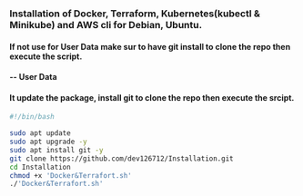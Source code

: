 ### Installation of Docker, Terraform, Kubernetes(kubectl & Minikube) and AWS cli for Debian, Ubuntu.

#### If not use for User Data make sur to have git install to clone the repo then execute the script.

#### -- User Data
#### It update the package, install git to clone the repo then execute the srcipt.
``` bash
#!/bin/bash

sudo apt update
sudo apt upgrade -y
sudo apt install git -y
git clone https://github.com/dev126712/Installation.git
cd Installation
chmod +x 'Docker&Terrafort.sh'
./'Docker&Terrafort.sh'
```
